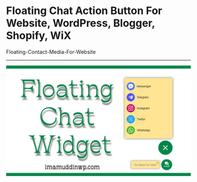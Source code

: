 # Floating Chat Action Button For Website, WordPress, Blogger, Shopify, WiX
Floating-Contact-Media-For-Website
<hr/>
<a href="https://imamuddinwp.com/2024/02/whatsapp-chat-html-code-for-website.html"> <img src="https://github.com/imamuddinwp/Floating-Chat-Action-Button/blob/main/floating-chat-action-button-imamuddinwp.png" alt="Floating Chat Action Button imamuddinwp"/></a>
